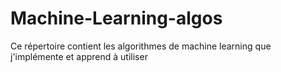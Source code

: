 # Machine-Learning-algos
Ce répertoire contient les algorithmes de machine learning que j'implémente et apprend à utiliser
